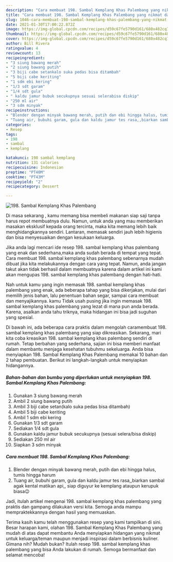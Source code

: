 ```yaml
---
description: "Cara membuat 198. Sambal Kemplang Khas Palembang yang nikmat dan Mudah Dibuat"
title: "Cara membuat 198. Sambal Kemplang Khas Palembang yang nikmat dan Mudah Dibuat"
slug: 1046-cara-membuat-198-sambal-kemplang-khas-palembang-yang-nikmat-dan-mudah-dibuat
date: 2021-01-30T17:00:22.872Z
image: https://img-global.cpcdn.com/recipes/d59c67fe5790d161/680x482cq70/198-sambal-kemplang-khas-palembang-foto-resep-utama.jpg
thumbnail: https://img-global.cpcdn.com/recipes/d59c67fe5790d161/680x482cq70/198-sambal-kemplang-khas-palembang-foto-resep-utama.jpg
cover: https://img-global.cpcdn.com/recipes/d59c67fe5790d161/680x482cq70/198-sambal-kemplang-khas-palembang-foto-resep-utama.jpg
author: Bill Rivera
ratingvalue: 4
reviewcount: 13
recipeingredient:
- "3 siung bawang merah"
- "2 siung bawang putih"
- "3 biji cabe setankalo suka pedas bisa ditambah"
- "5 biji cabe keriting"
- "1 sdm ebi kering"
- "1/3 sdt garam"
- "1/4 sdt gula"
- " kaldu jamur bubuk secukupnya sesuai selerabisa diskip"
- "250 ml air"
- "3 sdm minyak"
recipeinstructions:
- "Blender dengan minyak bawang merah, putih dan ebi hingga halus, tumis hingga harum"
- "Tuang air, bubuhi garam, gula dan kaldu jamur tes rasa,,biarkan sambal agak kental matikan api,, siap diguyur ke kemplang ataupun kerupuk biasa😉"
categories:
- Resep
tags:
- 198
- sambal
- kemplang

katakunci: 198 sambal kemplang 
nutrition: 131 calories
recipecuisine: Indonesian
preptime: "PT40M"
cooktime: "PT43M"
recipeyield: "2"
recipecategory: Dessert

---
```



![198. Sambal Kemplang Khas Palembang](https://img-global.cpcdn.com/recipes/d59c67fe5790d161/680x482cq70/198-sambal-kemplang-khas-palembang-foto-resep-utama.jpg)

Di masa  sekarang , kamu memang bisa membeli makanan siap saji tanpa harus repot membuatnya dulu. Namun, untuk anda yang mau memberikan masakan eksklusif kepada orang tercinta, maka kita memang lebih baik menghidangkannya sendiri. Lantaran, memasak sendiri jauh lebih higienis dan bisa menyesuaikan dengan kesukaan keluarga.

Jika anda lagi mencari ide resep 198. sambal kemplang khas palembang yang enak dan sederhana,maka anda sudah berada di tempat yang tepat. Cara membuat 198. sambal kemplang khas palembang  sebenarnya mudah dibuat jika kita melakukannya dengan cara yang tepat. Namun, anda jangan takut akan tidak berhasil dalam membuatnya 
karena dalam artikel ini kami akan mengupas 198. sambal kemplang khas palembang dengan hati-hati.  



Nah untuk kamu yang ingin memasak 198. sambal kemplang khas palembang yang enak, ada beberapa tahap yang bisa dikerjakan, mulai dari memilih jenis bahan, lalu penentuan bahan segar, sampai cara membuat dan menyajikannya. kamu Tidak usah pusing jika ingin memasak 198. sambal kemplang khas palembang yang lezat di mana pun anda berada. Karena, asalkan anda  tahu triknya, maka hidangan ini bisa jadi suguhan yang spesial.

Di bawah ini, ada beberapa cara praktis  dalam mengolah caramembuat 198. sambal kemplang khas palembang yang siap dikreasikan. Sekarang, mari kita coba kreasikan 198. sambal kemplang khas palembang sendiri di rumah. Tetap berbahan yang sederhana, sajian ini bisa memberi manfaat dalam membantu menjaga kesehatan tubuhmu sekeluarga. Anda bisa menyiapkan 198. Sambal Kemplang Khas Palembang memakai 10 bahan dan 2 tahap pembuatan. Berikut ini langkah-langkah untuk menyiapkan hidangannya.

<!--inarticleads1-->

##### Bahan-bahan dan bumbu yang diperlukan untuk menyiapkan 198. Sambal Kemplang Khas Palembang:

1. Gunakan 3 siung bawang merah
1. Ambil 2 siung bawang putih
1. Ambil 3 biji cabe setan(kalo suka pedas bisa ditambah)
1. Ambil 5 biji cabe keriting
1. Ambil 1 sdm ebi kering
1. Gunakan 1/3 sdt garam
1. Sediakan 1/4 sdt gula
1. Gunakan  kaldu jamur bubuk secukupnya (sesuai selera/bisa diskip)
1. Sediakan 250 ml air
1. Siapkan 3 sdm minyak




<!--inarticleads2-->

##### Cara membuat 198. Sambal Kemplang Khas Palembang:

1. Blender dengan minyak bawang merah, putih dan ebi hingga halus, tumis hingga harum
1. Tuang air, bubuhi garam, gula dan kaldu jamur tes rasa,,biarkan sambal agak kental matikan api,, siap diguyur ke kemplang ataupun kerupuk biasa😉




Jadi, itulah artikel mengenai  198. sambal kemplang khas palembang  yang praktis dan gampang dilakukan versi kita. Semoga anda mampu mempraktekkannya dengan hasil yang memuaskan. 

Terima kasih kamu telah menggunakan resep yang kami tampilkan di sini. Besar harapan kami, olahan  198. Sambal Kemplang Khas Palembang yang mudah di atas dapat membantu Anda menyiapkan hidangan yang nikmat untuk keluarga/teman maupun menjadi inspirasi dalam berbisnis kuliner. Gimana nih? Mudah bukan? Itulah resep 198. sambal kemplang khas palembang yang bisa Anda lakukan di rumah. Semoga bermanfaat dan selamat mencoba!

